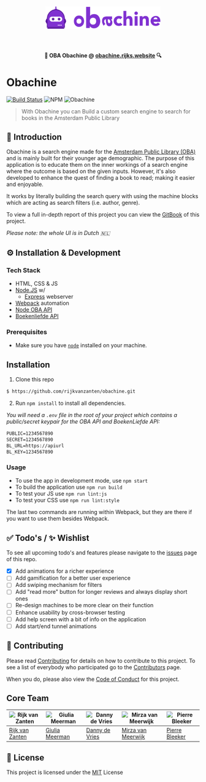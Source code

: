 <h1 align="center">
  <img width="300" src="media/obachine_icon-logo.png" alt="Logo">
  <br>
  <br>
</h1>

<p align="center">
  <b>🔎 OBA Obachine @ <a href="https://obachine.rijks.website">obachine.rijks.website</a> 🔍</b>
</p>

# Obachine
[![Build Status](https://semaphoreci.com/api/v1/rijkvanzanten/obachine/branches/master/shields_badge.svg)](https://semaphoreci.com/rijkvanzanten/obachine)
![NPM](https://img.shields.io/npm/v/npm.svg)
![Obachine](https://img.shields.io/badge/⚙-obachine-8031D1.svg)

> With Obachine you can Build a custom search engine to search for books in the Amsterdam Public Library

## :book: Introduction
Obachine is a search engine made for the [Amsterdam Public Library (OBA)](https://oba.nl) and is mainly built for their younger age demographic. The purpose of this application is to educate them on the inner workings of a search engine where the outcome is based on the given inputs. However, it's also developed to enhance the quest of finding a book to read; making it easier and enjoyable.

It works by literally building the search query with using the machine blocks which are acting as search filters (i.e. author, genre).

To view a full in-depth report of this project you can view the [GitBook](https://dandevri.gitbooks.io/oba) of this project.

*Please note: the whole UI is in Dutch 🇳🇱*

## ⚙️ Installation & Development

### Tech Stack
- HTML, CSS & JS
- [Node.JS](http://nodejs.org) w/
  - [Express](https://expressjs.com) webserver
- [Webpack](https://webpack.js.org/) automation
- [Node OBA API](https://github.com/rijkvanzanten/node-oba-api)
- [Boekenliefde API](https://boekenliefde.nl/api.html)

### Prerequisites
* Make sure you have [`node`](https://nodejs.org/en/) installed on your machine.


## Installation
1. Clone this repo
```bash
$ https://github.com/rijkvanzanten/obachine.git
```

2. Run `npm install` to install all dependencies.

*You will need a `.env` file in the root of your project which contains a public/secret keypair for the OBA API and BoekenLiefde API:*
```
PUBLIC=1234567890
SECRET=1234567890
BL_URL=https://apiurl
BL_KEY=1234567890
```

### Usage
- To use the app in development mode, use `npm start`
- To build the application use `npm run build`
- To test your JS use `npm run lint:js`
- To test your CSS use `npm run lint:style`

The last two commands are running within Webpack, but they are there if you want to use them besides Webpack.

## :white_check_mark: Todo's /  :sparkles: Wishlist
To see all upcoming todo's and features please navigate to the [issues](https://github.com/rijkvanzanten/obachine/issues) page of this repo.

- [x] Add animations for a richer experience
- [ ] Add gamification for a better user experience
- [ ] Add swiping mechanism for filters
- [ ] Add "read more" button for longer reviews and always display short ones
- [ ] Re-design machines to be more clear on their function
- [ ] Enhance usability by cross-browser testing
- [ ] Add help screen with a bit of info on the application
- [ ] Add start/end tunnel animations

## :page_facing_up: Contributing
Please read [Contributing](CONTRIBUTING.md) for details on how to contribute to this project.
To see a list of everybody who participated go to the [Contributors](https://github.com/rijkvanzanten/obachine/graphs/contributors) page.

When you do, please also view the [Code of Conduct](CODE_OF_CONDUCT.md) for this project.


## Core Team
![Rijk van Zanten](https://avatars0.githubusercontent.com/u/9141017?v=3&s=460) | ![Giulia Meerman](https://avatars0.githubusercontent.com/u/14131081?v=3&s=460) | ![Danny de Vries](https://avatars1.githubusercontent.com/u/22084444?v=3&s=460) | ![Mirza van Meerwijk](https://avatars2.githubusercontent.com/u/12242967?v=3&s=460) | ![Pierre Bleeker](https://avatars0.githubusercontent.com/u/12711649?v=3&s=460)
---|---|---|---|---
[Rijk van Zanten](https://github.com/rijkvanzanten) | [Giulia Meerman](https://github.com/GiuliaM) | [Danny de Vries](https://github.com/dandevri) | [Mirza van Meerwijk](https://github.com/Mimaaa) | [Pierre Bleeker](https://github.com/pierman1)

## 📃 License
This project is licensed under the [MIT](LICENSE) License

